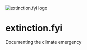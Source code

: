 ![extinction.fyi logo](https://extinction.fyi/test/fire-earth.webp)

# extinction.fyi
Documenting the climate emergency

